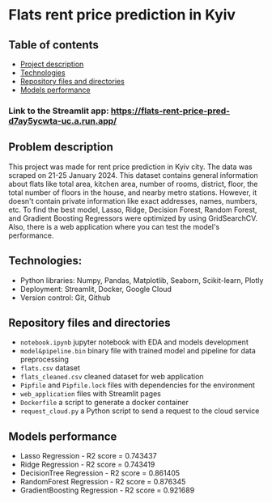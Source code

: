 # Flats rent price prediction in Kyiv
## Table of contents
- [Project description](https://github.com/boiarchuk-m/Kyiv-flats-rent/blob/main/README.md#problem-description)
- [Technologies](https://github.com/boiarchuk-m/Kyiv-flats-rent/blob/main/README.md#technologies)
- [Repository files and directories](https://github.com/boiarchuk-m/Kyiv-flats-rent/blob/main/README.md#repository-files-and-directories)
- [Models performance](https://github.com/boiarchuk-m/Kyiv-flats-rent/blob/main/README.md#models-performance)

### Link to the Streamlit app: https://flats-rent-price-pred-d7ay5ycwta-uc.a.run.app/

## Problem description
This project was made for rent price prediction in Kyiv city. The data was scraped on 21-25 January 2024. This dataset contains general information about flats like total area, kitchen area, number of rooms, district, floor, the total number of floors in the house, and nearby metro stations. However, it doesn't contain private information like exact addresses, names, numbers, etc. To find the best model, Lasso, Ridge, Decision Forest, Random Forest, and Gradient Boosting Regressors were optimized by using GridSearchCV. Also, there is a web application where you can test the model's performance. 

## Technologies:
- Python libraries: Numpy, Pandas, Matplotlib, Seaborn, Scikit-learn, Plotly
- Deployment: Streamlit, Docker, Google Cloud
- Version control: Git, Github
 


## Repository files and directories
- `notebook.ipynb` jupyter notebook with EDA and models development
- `model&pipeline.bin` binary file with trained model and pipeline for data preprocessing
- `flats.csv` dataset
- `flats_cleaned.csv` cleaned dataset for web application
- `Pipfile` and `Pipfile.lock` files with dependencies for the environment
- `web_application` files with Streamlit pages
- `Dockerfile` a script to generate a docker container
- `request_cloud.py` a Python script to send a request to the cloud service

## Models performance
- Lasso Regression - R2 score = 0.743437
- Ridge Regression - R2 score = 0.743419
- DecisionTree Regression - R2 score = 0.861405
- RandomForest Regression - R2 score = 0.876345	
- GradientBoosting Regression - R2 score = 0.921689

